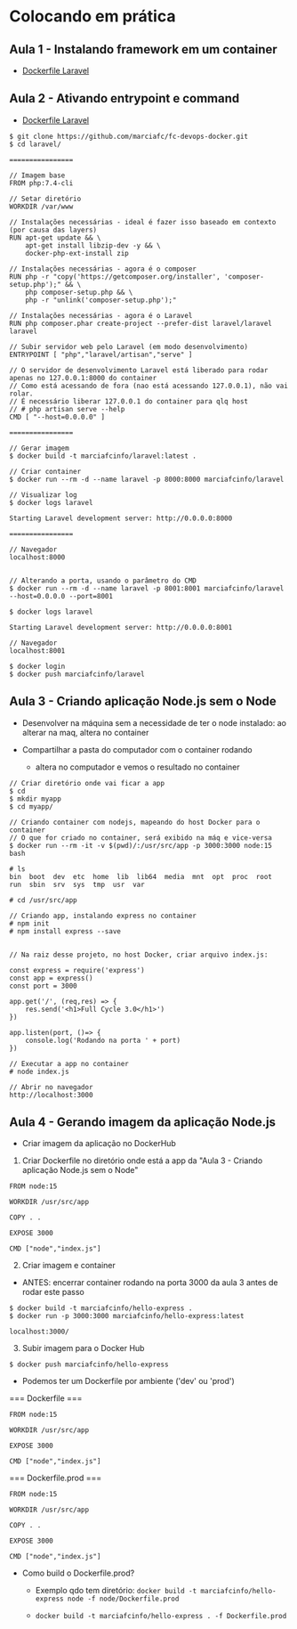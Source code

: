 # Colocando em prática

## Aula 1 - Instalando framework em um container

  - [Dockerfile Laravel](https://github.com/marciafc/fc-devops-docker/blob/main/laravel/Dockerfile)

## Aula 2 - Ativando entrypoint e command

  - [Dockerfile Laravel](https://github.com/marciafc/fc-devops-docker/blob/main/laravel/Dockerfile)

```
$ git clone https://github.com/marciafc/fc-devops-docker.git
$ cd laravel/

================

// Imagem base
FROM php:7.4-cli

// Setar diretório
WORKDIR /var/www

// Instalações necessárias - ideal é fazer isso baseado em contexto (por causa das layers)
RUN apt-get update && \
    apt-get install libzip-dev -y && \
    docker-php-ext-install zip

// Instalações necessárias - agora é o composer
RUN php -r "copy('https://getcomposer.org/installer', 'composer-setup.php');" && \
    php composer-setup.php && \
    php -r "unlink('composer-setup.php');"

// Instalações necessárias - agora é o Laravel
RUN php composer.phar create-project --prefer-dist laravel/laravel laravel

// Subir servidor web pelo Laravel (em modo desenvolvimento)
ENTRYPOINT [ "php","laravel/artisan","serve" ]

// O servidor de desenvolvimento Laravel está liberado para rodar apenas no 127.0.0.1:8000 do container
// Como está acessando de fora (nao está acessando 127.0.0.1), não vai rolar.
// É necessário liberar 127.0.0.1 do container para qlq host
// # php artisan serve --help
CMD [ "--host=0.0.0.0" ]

================

// Gerar imagem
$ docker build -t marciafcinfo/laravel:latest .

// Criar container
$ docker run --rm -d --name laravel -p 8000:8000 marciafcinfo/laravel

// Visualizar log
$ docker logs laravel

Starting Laravel development server: http://0.0.0.0:8000

================

// Navegador 
localhost:8000


// Alterando a porta, usando o parâmetro do CMD
$ docker run --rm -d --name laravel -p 8001:8001 marciafcinfo/laravel --host=0.0.0.0 --port=8001

$ docker logs laravel

Starting Laravel development server: http://0.0.0.0:8001

// Navegador 
localhost:8001

$ docker login
$ docker push marciafcinfo/laravel

```

## Aula 3 - Criando aplicação Node.js sem o Node

  - Desenvolver na máquina sem a necessidade de ter o node instalado: ao alterar na maq, altera no container  
  
  - Compartilhar a pasta do computador com o container rodando
  
    - altera no computador e vemos o resultado no container

```
// Criar diretório onde vai ficar a app
$ cd
$ mkdir myapp
$ cd myapp/

// Criando container com nodejs, mapeando do host Docker para o container 
// O que for criado no container, será exibido na máq e vice-versa
$ docker run --rm -it -v $(pwd)/:/usr/src/app -p 3000:3000 node:15 bash

# ls
bin  boot  dev	etc  home  lib	lib64  media  mnt  opt	proc  root  run  sbin  srv  sys  tmp  usr  var

# cd /usr/src/app

// Criando app, instalando express no container
# npm init
# npm install express --save


// Na raiz desse projeto, no host Docker, criar arquivo index.js:

const express = require('express')
const app = express()
const port = 3000

app.get('/', (req,res) => {
    res.send('<h1>Full Cycle 3.0</h1>')
})

app.listen(port, ()=> {
    console.log('Rodando na porta ' + port)
})      

// Executar a app no container
# node index.js

// Abrir no navegador
http://localhost:3000

```

## Aula 4 - Gerando imagem da aplicação Node.js

  - Criar imagem da aplicação no DockerHub
  
1. Criar Dockerfile no diretório onde está a app da "Aula 3 - Criando aplicação Node.js sem o Node"

```
FROM node:15

WORKDIR /usr/src/app

COPY . .

EXPOSE 3000

CMD ["node","index.js"]

```

2. Criar imagem e container

  - ANTES: encerrar container rodando na porta 3000 da aula 3 antes de rodar este passo

```
$ docker build -t marciafcinfo/hello-express .
$ docker run -p 3000:3000 marciafcinfo/hello-express:latest

localhost:3000/

```

3. Subir imagem para o Docker Hub

```
$ docker push marciafcinfo/hello-express
```

  - Podemos ter um Dockerfile por ambiente ('dev' ou 'prod')
  
=== Dockerfile ===

```
FROM node:15

WORKDIR /usr/src/app

EXPOSE 3000

CMD ["node","index.js"]

```

=== Dockerfile.prod ===

```
FROM node:15

WORKDIR /usr/src/app

COPY . .

EXPOSE 3000

CMD ["node","index.js"]

```
  - Como build o Dockerfile.prod?
  
    - Exemplo qdo tem diretório: ``` docker build -t marciafcinfo/hello-express node -f node/Dockerfile.prod ``` 
  
    - ``` docker build -t marciafcinfo/hello-express . -f Dockerfile.prod ``` 

